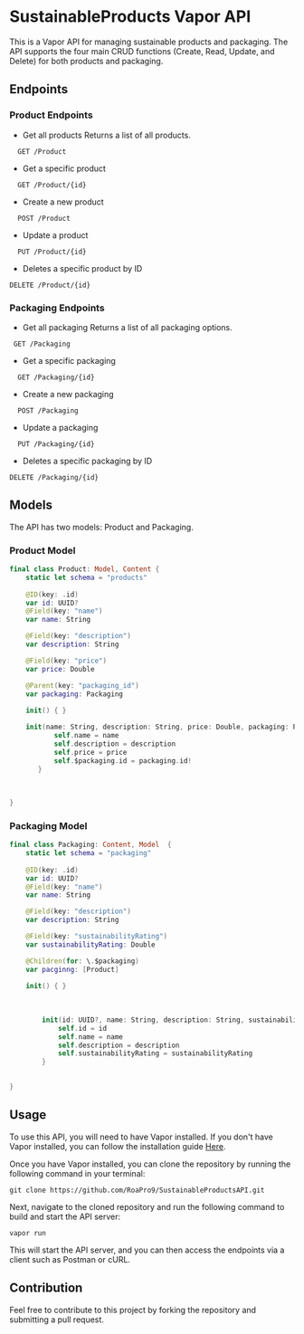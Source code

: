 # SustainableProducts Vapor API
This is a Vapor API for managing sustainable products and packaging. The API supports the four main CRUD functions (Create, Read, Update, and Delete) for both products and packaging.

## Endpoints
### Product Endpoints
* Get all products
Returns a list of all products.

```
  GET /Product
```
* Get a specific product

```
  GET /Product/{id}
```
* Create a new product

```
  POST /Product
```
* Update a product

```
  PUT /Product/{id}
```
* Deletes a specific product by ID

```
DELETE /Product/{id}
```

### Packaging Endpoints
* Get all packaging
Returns a list of all packaging options.

```
 GET /Packaging
```
* Get a specific packaging

```
  GET /Packaging/{id}
```
* Create a new packaging

```
  POST /Packaging
```
* Update a packaging

```
  PUT /Packaging/{id}
```
* Deletes a specific packaging by ID

```
DELETE /Packaging/{id}
```
## Models
The API has two models: Product and Packaging.

### Product Model

```swift
final class Product: Model, Content {
    static let schema = "products"
    
    @ID(key: .id)
    var id: UUID?
    @Field(key: "name")
    var name: String

    @Field(key: "description")
    var description: String

    @Field(key: "price")
    var price: Double

    @Parent(key: "packaging_id")
    var packaging: Packaging
    
    init() { }

    init(name: String, description: String, price: Double, packaging: Packaging) {
           self.name = name
           self.description = description
           self.price = price
           self.$packaging.id = packaging.id!
       }
    
    
    
}


```
### Packaging Model

```swift
final class Packaging: Content, Model  {
    static let schema = "packaging"
    
    @ID(key: .id)
    var id: UUID?
    @Field(key: "name")
    var name: String

    @Field(key: "description")
    var description: String

    @Field(key: "sustainabilityRating")
    var sustainabilityRating: Double

    @Children(for: \.$packaging)
    var pacginng: [Product]
    
    init() { }
    
    
  
        init(id: UUID?, name: String, description: String, sustainabilityRating: Double) {
            self.id = id
            self.name = name
            self.description = description
            self.sustainabilityRating = sustainabilityRating
        }
    

}

```
## Usage
To use this API, you will need to have Vapor installed. If you don't have Vapor installed, you can follow the installation guide [Here](https://docs.vapor.codes/install/macos/).

Once you have Vapor installed, you can clone the repository by running the following command in your terminal:
```
git clone https://github.com/RoaPro9/SustainableProductsAPI.git
```
Next, navigate to the cloned repository and run the following command to build and start the API server:
```
vapor run
```
This will start the API server, and you can then access the endpoints via a client such as Postman or cURL.

## Contribution

Feel free to contribute to this project by forking the repository and submitting a pull request.

